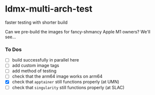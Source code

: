 # ldmx-multi-arch-test
faster testing with shorter build

Can we pre-build the images for fancy-shmancy Apple M1 owners? We'll see...

### To Dos
- [ ] build successfully in parallel here
- [ ] add custom image tags
- [ ] add method of testing
- [ ] check that the arm64 image works on arm64
- [x] check that `apptainer` still functions properly (at UMN)
- [ ] check that `singularity` still functions properly (at SLAC)
